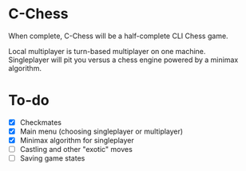 # C-Chess
When complete, C-Chess will be a half-complete CLI Chess game.

Local multiplayer is turn-based multiplayer on one machine.<br>
Singleplayer will pit you versus a chess engine powered by a minimax algorithm.

# To-do
- [x] Checkmates
- [x] Main menu (choosing singleplayer or multiplayer)
- [x] Minimax algorithm for singleplayer
- [ ] Castling and other "exotic" moves
- [ ] Saving game states

